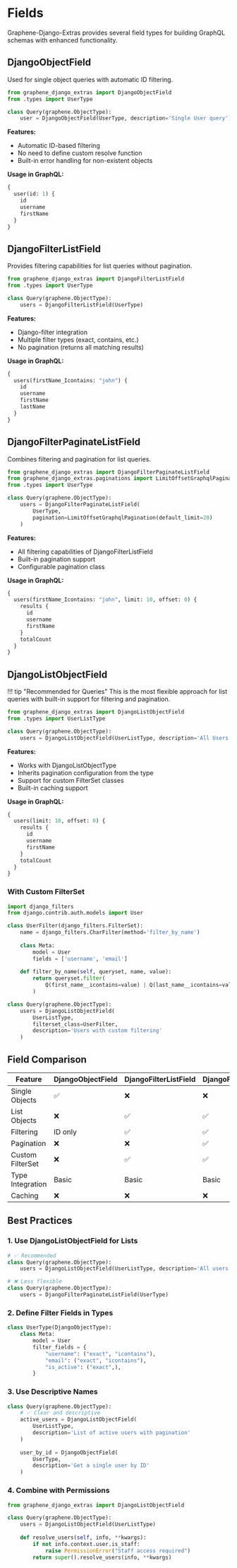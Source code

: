 # Fields

Graphene-Django-Extras provides several field types for building GraphQL schemas with enhanced functionality.

## DjangoObjectField

Used for single object queries with automatic ID filtering.

```python
from graphene_django_extras import DjangoObjectField
from .types import UserType

class Query(graphene.ObjectType):
    user = DjangoObjectField(UserType, description='Single User query')
```

**Features:**
- Automatic ID-based filtering
- No need to define custom resolve function
- Built-in error handling for non-existent objects

**Usage in GraphQL:**
```graphql
{
  user(id: 1) {
    id
    username
    firstName
  }
}
```

## DjangoFilterListField

Provides filtering capabilities for list queries without pagination.

```python
from graphene_django_extras import DjangoFilterListField
from .types import UserType

class Query(graphene.ObjectType):
    users = DjangoFilterListField(UserType)
```

**Features:**
- Django-filter integration
- Multiple filter types (exact, contains, etc.)
- No pagination (returns all matching results)

**Usage in GraphQL:**
```graphql
{
  users(firstName_Icontains: "john") {
    id
    username
    firstName
    lastName
  }
}
```

## DjangoFilterPaginateListField

Combines filtering and pagination for list queries.

```python
from graphene_django_extras import DjangoFilterPaginateListField
from graphene_django_extras.paginations import LimitOffsetGraphqlPagination
from .types import UserType

class Query(graphene.ObjectType):
    users = DjangoFilterPaginateListField(
        UserType, 
        pagination=LimitOffsetGraphqlPagination(default_limit=20)
    )
```

**Features:**
- All filtering capabilities of DjangoFilterListField
- Built-in pagination support
- Configurable pagination class

**Usage in GraphQL:**
```graphql
{
  users(firstName_Icontains: "john", limit: 10, offset: 0) {
    results {
      id
      username
      firstName
    }
    totalCount
  }
}
```

## DjangoListObjectField

!!! tip "Recommended for Queries"
    This is the most flexible approach for list queries with built-in support for filtering and pagination.

```python
from graphene_django_extras import DjangoListObjectField
from .types import UserListType

class Query(graphene.ObjectType):
    users = DjangoListObjectField(UserListType, description='All Users query')
```

**Features:**
- Works with DjangoListObjectType
- Inherits pagination configuration from the type
- Support for custom FilterSet classes
- Built-in caching support

**Usage in GraphQL:**
```graphql
{
  users(limit: 10, offset: 0) {
    results {
      id
      username
      firstName
    }
    totalCount
  }
}
```

### With Custom FilterSet

```python
import django_filters
from django.contrib.auth.models import User

class UserFilter(django_filters.FilterSet):
    name = django_filters.CharFilter(method='filter_by_name')
    
    class Meta:
        model = User
        fields = ['username', 'email']
    
    def filter_by_name(self, queryset, name, value):
        return queryset.filter(
            Q(first_name__icontains=value) | Q(last_name__icontains=value)
        )

class Query(graphene.ObjectType):
    users = DjangoListObjectField(
        UserListType, 
        filterset_class=UserFilter,
        description='Users with custom filtering'
    )
```

## Field Comparison

| Feature | DjangoObjectField | DjangoFilterListField | DjangoFilterPaginateListField | DjangoListObjectField |
|---------|------------------|----------------------|------------------------------|----------------------|
| Single Objects | ✅ | ❌ | ❌ | ❌ |
| List Objects | ❌ | ✅ | ✅ | ✅ |
| Filtering | ID only | ✅ | ✅ | ✅ |
| Pagination | ❌ | ❌ | ✅ | ✅ |
| Custom FilterSet | ❌ | ✅ | ✅ | ✅ |
| Type Integration | Basic | Basic | Basic | Full |
| Caching | ❌ | ❌ | ❌ | ✅ |

## Best Practices

### 1. Use DjangoListObjectField for Lists

```python
# ✅ Recommended
class Query(graphene.ObjectType):
    users = DjangoListObjectField(UserListType, description='All users')

# ❌ Less flexible
class Query(graphene.ObjectType):
    users = DjangoFilterPaginateListField(UserType)
```

### 2. Define Filter Fields in Types

```python
class UserType(DjangoObjectType):
    class Meta:
        model = User
        filter_fields = {
            "username": ("exact", "icontains"),
            "email": ("exact", "icontains"),
            "is_active": ("exact",),
        }
```

### 3. Use Descriptive Names

```python
class Query(graphene.ObjectType):
    # ✅ Clear and descriptive
    active_users = DjangoListObjectField(
        UserListType, 
        description='List of active users with pagination'
    )
    
    user_by_id = DjangoObjectField(
        UserType, 
        description='Get a single user by ID'
    )
```

### 4. Combine with Permissions

```python
from graphene_django_extras import DjangoListObjectField

class Query(graphene.ObjectType):
    users = DjangoListObjectField(UserListType)
    
    def resolve_users(self, info, **kwargs):
        if not info.context.user.is_staff:
            raise PermissionError("Staff access required")
        return super().resolve_users(info, **kwargs)
```